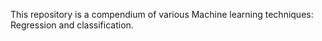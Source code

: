 This repository is a compendium of various Machine learning techniques: Regression and classification.
